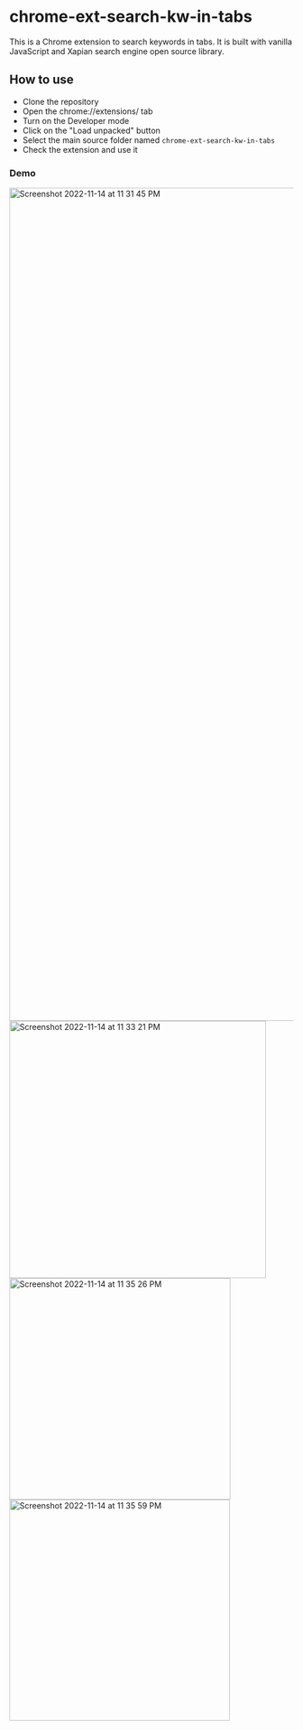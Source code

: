 # chrome-ext-search-kw-in-tabs

This is a Chrome extension to search keywords in tabs. It is built with vanilla JavaScript and Xapian search engine open source library.

## How to use
- Clone the repository
- Open the chrome://extensions/ tab
- Turn on the Developer mode
- Click on the "Load unpacked" button
- Select the main source folder named `chrome-ext-search-kw-in-tabs`
- Check the extension and use it 

### Demo
<img width="1474" alt="Screenshot 2022-11-14 at 11 31 45 PM" src="https://user-images.githubusercontent.com/62140337/201727048-8fc9e209-9e31-42db-9323-8f302fdf08e9.png">
<img width="455" alt="Screenshot 2022-11-14 at 11 33 21 PM" src="https://user-images.githubusercontent.com/62140337/201727355-104f7e4f-3211-4b3b-93bc-54abe36dae2c.png">
<img width="392" alt="Screenshot 2022-11-14 at 11 35 26 PM" src="https://user-images.githubusercontent.com/62140337/201727776-9b00e6fb-b67c-43dc-bcf0-a87c4ac14cdb.png">
<img width="391" alt="Screenshot 2022-11-14 at 11 35 59 PM" src="https://user-images.githubusercontent.com/62140337/201727885-8ad42bc4-f2e2-4156-ab2b-41048da3038f.png">
